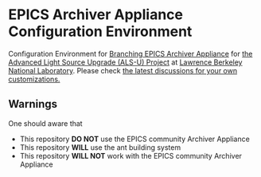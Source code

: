 # EPICS Archiver Appliance Configuration Environment

Configuration Environment for [Branching EPICS Archiver Appliance](https://github.com/jeonghanlee/epicsarchiverap) for [the Advanced Light Source Upgrade (ALS-U) Project](https://als.lbl.gov/als-u/overview/) at [Lawrence Berkeley National Laboratory](https://lbl.gov). Please check [the latest discussions for your own customizations.](https://github.com/jeonghanlee/epicsarchiverap-env/discussions/14)

## Warnings
One should aware that
- This repository **DO NOT** use the EPICS community Archiver Appliance
- This repository **WILL** use the ant building system
- This repository **WILL NOT** work with the EPICS community Archiver Appliance

